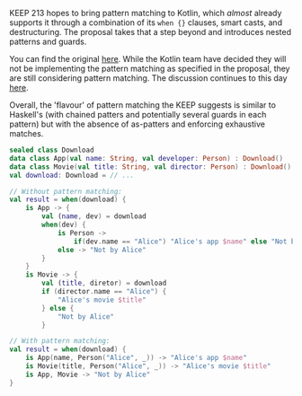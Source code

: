 KEEP 213 hopes to bring pattern matching to Kotlin, which _almost_ already supports it through a
combination of
its `when {}` clauses, smart casts, and destructuring. The proposal takes that a step beyond and
introduces nested patterns and guards.


You can find the original [here](https://github.com/Kotlin/KEEP/pull/213). While the Kotlin team have decided they will not
be implementing the pattern matching as specified in the proposal, they are still considering pattern matching.
The discussion continues to this day 
[here](https://youtrack.jetbrains.com/issue/KT-186/Support-pattern-matching-with-complex-patterns).


Overall, the 'flavour' of pattern matching the KEEP suggests is similar to Haskell's (with chained patters
and potentially several guards in each pattern) but with the absence of as-patters and enforcing
exhaustive matches.

```kotlin
sealed class Download
data class App(val name: String, val developer: Person) : Download()
data class Movie(val title: String, val director: Person) : Download()
val download: Download = // ...

// Without pattern matching:
val result = when(download) {
    is App -> {
        val (name, dev) = download
        when(dev) {
            is Person -> 
                if(dev.name == "Alice") "Alice's app $name" else "Not by Alice"
            else -> "Not by Alice"
        }
    }
    is Movie -> {
        val (title, diretor) = download
        if (director.name == "Alice") {
            "Alice's movie $title"
        } else {
            "Not by Alice"
        }

// With pattern matching:
val result = when(download) {
    is App(name, Person("Alice", _)) -> "Alice's app $name"
    is Movie(title, Person("Alice", _)) -> "Alice's movie $title"
    is App, Movie -> "Not by Alice"
}
```
